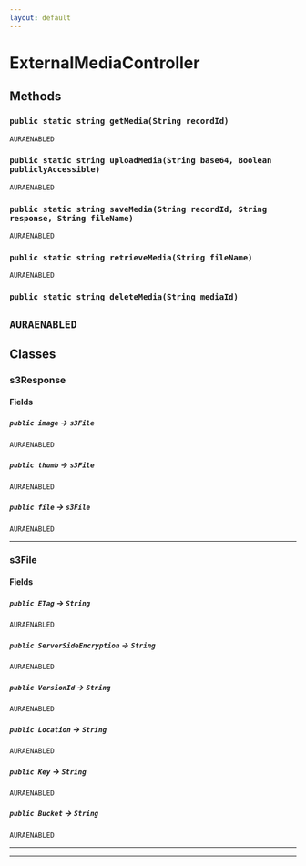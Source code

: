 ```yaml
---
layout: default
---
```

# ExternalMediaController
## Methods
### `public static string getMedia(String recordId)`

`AURAENABLED`
### `public static string uploadMedia(String base64, Boolean publiclyAccessible)`

`AURAENABLED`
### `public static string saveMedia(String recordId, String response, String fileName)`

`AURAENABLED`
### `public static string retrieveMedia(String fileName)`

`AURAENABLED`
### `public static string deleteMedia(String mediaId)`

`AURAENABLED`
---
## Classes
### s3Response
#### Fields

##### `public image` → `s3File`

`AURAENABLED` 

##### `public thumb` → `s3File`

`AURAENABLED` 

##### `public file` → `s3File`

`AURAENABLED` 

---

### s3File
#### Fields

##### `public ETag` → `String`

`AURAENABLED` 

##### `public ServerSideEncryption` → `String`

`AURAENABLED` 

##### `public VersionId` → `String`

`AURAENABLED` 

##### `public Location` → `String`

`AURAENABLED` 

##### `public Key` → `String`

`AURAENABLED` 

##### `public Bucket` → `String`

`AURAENABLED` 

---

---
